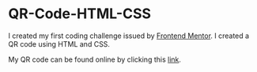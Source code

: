 ﻿# QR-Code-HTML-CSS

 I created my first coding challenge issued by [Frontend Mentor](https://www.frontendmentor.io). I created a QR code using HTML and CSS.

 My QR code can be found online by clicking this [link](https://ksnape34.github.io/QR-Code-HTML-CSS/).

 
